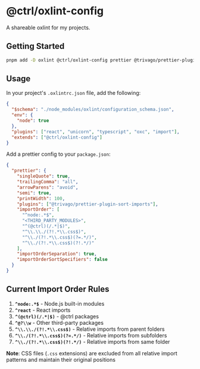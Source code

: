 # @ctrl/oxlint-config

A shareable oxlint for my projects.

## Getting Started

```sh
pnpm add -D oxlint @ctrl/oxlint-config prettier @trivago/prettier-plugin-sort-imports
```

## Usage

In your project's `.oxlintrc.json` file, add the following:

```json
{
  "$schema": "./node_modules/oxlint/configuration_schema.json",
  "env": {
    "node": true
  },
  "plugins": ["react", "unicorn", "typescript", "oxc", "import"],
  "extends": ["@ctrl/oxlint-config"]
}
```

Add a prettier config to your `package.json`:

```json
{
  "prettier": {
    "singleQuote": true,
    "trailingComma": "all",
    "arrowParens": "avoid",
    "semi": true,
    "printWidth": 100,
    "plugins": ["@trivago/prettier-plugin-sort-imports"],
    "importOrder": [
      "^node:.*$",
      "<THIRD_PARTY_MODULES>",
      "^(@ctrl)(/.*|$)",
      "^\\.\\./(?!.*\\.css$)",
      "^\\./(?!.*\\.css$)(?=.*/)",
      "^\\./(?!.*\\.css$)(?!.*/)"
    ],
    "importOrderSeparation": true,
    "importOrderSortSpecifiers": false
  }
}
```

## Current Import Order Rules

1. **`^node:.*$`** - Node.js built-in modules
2. **`^react`** - React imports
3. **`^(@ctrl)(/.*|$)`** - @ctrl packages
4. **`^@?\\w`** - Other third-party packages
5. **`^\\.\\./(?!.*\\.css$)`** - Relative imports from parent folders
6. **`^\\./(?!.*\\.css$)(?=.*/)`** - Relative imports from subfolders
7. **`^\\./(?!.*\\.css$)(?!.*/)`** - Relative imports from same folder

**Note**: CSS files (`.css` extensions) are excluded from all relative import patterns and maintain their original positions
